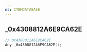 ```yaml
---
ns: ITEMDATABASE
---
```

## _0x4308812A6E9CA62E

```c
// 0x4308812A6E9CA62E
Any _0x4308812A6E9CA62E();
```

